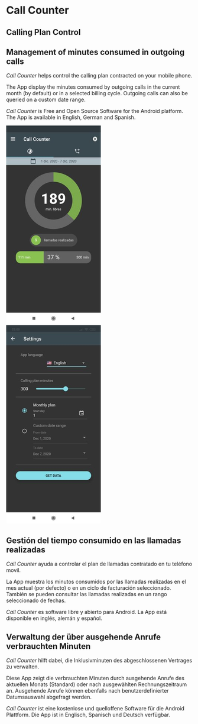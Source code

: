 # Call Counter

## Calling Plan Control

## Management of minutes consumed in outgoing calls

*Call Counter* helps control the calling plan contracted on your mobile phone.

The App display the minutes consumed by outgoing calls in the current month (by default) or in a selected billing cycle. Outgoing calls can also be queried on a custom date range.

*Call Counter* is Free and Open Source Software for the Android platform. The App is available in English, German and Spanish.

![Screenshot](https://raw.githubusercontent.com/Webierta/call-counter/main/fastlane/metadata/android/en-US/images/phoneScreenshots/Screenshot_2.jpg)
![Screenshot](https://raw.githubusercontent.com/Webierta/call-counter/main/fastlane/metadata/android/en-US/images/phoneScreenshots/Screenshot_1.jpg)

## Gestión del tiempo consumido en las llamadas realizadas

*Call Counter* ayuda a controlar el plan de llamadas contratado en tu teléfono movil.

La App muestra los minutos consumidos por las llamadas realizadas en el mes actual (por defecto) o en un ciclo de facturación seleccionado. También se pueden consultar las llamadas realizadas en un rango seleccionado de fechas.

*Call Counter* es software libre y abierto para Android. La App está disponible en inglés, alemán y español.

## Verwaltung der über ausgehende Anrufe verbrauchten Minuten

*Call Counter* hilft dabei, die Inklusivminuten des abgeschlossenen Vertrages zu verwalten.

Diese App zeigt die verbrauchten Minuten durch ausgehende Anrufe des aktuellen Monats (Standard) oder nach ausgewählten Rechnungszeitraum an. Ausgehende Anrufe können ebenfalls nach benutzerdefinierter Datumsauswahl abgefragt werden.

*Call Counter* ist eine kostenlose und quelloffene Software für die Android Plattform. Die App ist in Englisch, Spanisch und Deutsch verfügbar.
